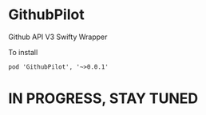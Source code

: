 # GithubPilot
Github API V3 Swifty Wrapper

To install 

    pod 'GithubPilot', '~>0.0.1'

# IN PROGRESS, STAY TUNED
